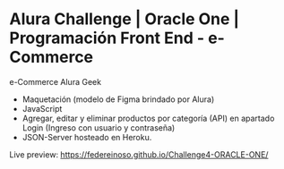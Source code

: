 # Alura Challenge | Oracle One | Programación Front End - e-Commerce

e-Commerce Alura Geek

* Maquetación (modelo de Figma brindado por Alura)
* JavaScript
* Agregar, editar y eliminar productos por categoría (API) en apartado Login (Ingreso con usuario y contraseña)
* JSON-Server hosteado en Heroku.

Live preview: https://federeinoso.github.io/Challenge4-ORACLE-ONE/

